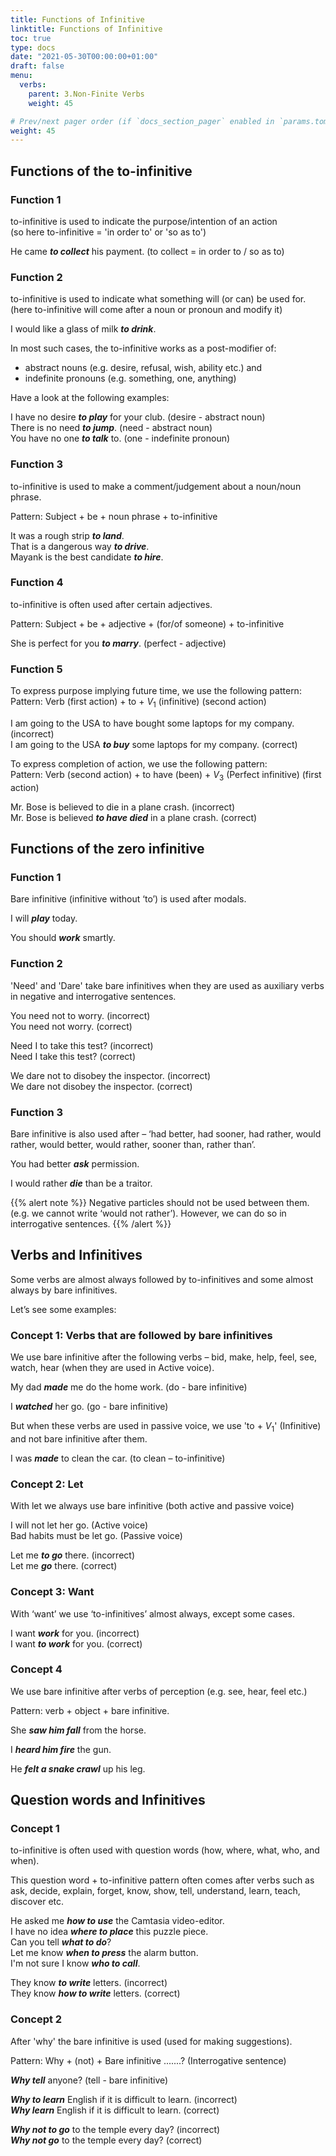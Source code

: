 ```yaml
---
title: Functions of Infinitive 
linktitle: Functions of Infinitive 
toc: true
type: docs
date: "2021-05-30T00:00:00+01:00"
draft: false
menu:
  verbs:
    parent: 3.Non-Finite Verbs
    weight: 45

# Prev/next pager order (if `docs_section_pager` enabled in `params.toml`)
weight: 45
---
```


## Functions of the to-infinitive

### Function 1

to-infinitive is used to indicate the purpose/intention of an action <br>
(so here to-infinitive = 'in order to' or 'so as to')

He came ***to collect*** his payment. (to collect = in order to / so as to)

### Function 2

to-infinitive is used to indicate what something will (or can) be used for. <br>
(here to-infinitive will come after a noun or pronoun and modify it)

I would like a glass of milk ***to drink***.

In most such cases, the to-infinitive works as a post-modifier of: 
* abstract nouns (e.g. desire, refusal, wish, ability etc.) and 
* indefinite pronouns (e.g. something, one, anything) 

Have a look at the following examples:

I have no desire ***to play*** for your club. (desire - abstract noun) <br>
There is no need ***to jump***. (need - abstract noun) <br>
You have no one ***to talk*** to. (one - indefinite pronoun)

### Function 3

to-infinitive is used to make a comment/judgement about a noun/noun phrase.

Pattern: Subject + be + noun phrase + to-infinitive

It was a rough strip ***to land***. <br>
That is a dangerous way ***to drive***. <br>
Mayank is the best candidate ***to hire***.

### Function 4

to-infinitive is often used after certain adjectives. 

Pattern: Subject + be + adjective + (for/of someone) + to-infinitive

She is perfect for you ***to marry***. (perfect - adjective)

<!-- Commented out for ebook sake -->
<!-- {{% alert note %}}
We us the preposition 'for/of' to show who these adjectives refer to.
{{% /alert %}}

We often use this pattern (it + be + adjective) to give our opinion on some topic or about some person. <br> 
It was good of you ***to help***. (good - adjective) <br>
It is important for Nicole ***to be*** patient. (important - adjective)

Sometimes, the to-infinitive provides the reason for the adjective, or clarify its meaning. Especially, the adjectives having the words ‘too/enough’ require infinitives to complete the meaning. <br>
It is good ***to be*** here. (good - adjective)	<br>
It is too hard ***to be*** a home maker. (too hard - adjective) <br>
Aanya is wealthy enough ***to spend*** Rs. 1000 on her haircut. (wealthy enough - adjective)

{{% alert note %}}
Basically, ***too*** and ***enough*** are adverbs placed before or after the adjectives or adverbs that they modify. 
{{% /alert %}} -->

### Function 5

To express purpose implying future time, we use the following pattern: <br>
Pattern: Verb (first action) + to + $V_1$ (infinitive) (second action) 

I am going to the USA to have bought some laptops for my company. (incorrect)<br>
I am going to the USA ***to buy*** some laptops for my company. (correct)

To express completion of action, we use the following pattern: <br>
Pattern: Verb (second action) + to have (been) + $V_3$ (Perfect infinitive) (first action)  

<!-- Some people reported to hear a very strange noise in the night. <br>
Some people reported ***to have heard*** a very strange noise in the night. (reported – second action; to have heard – first action) -->

Mr. Bose is believed to die in a plane crash. (incorrect)<br>
Mr. Bose is believed ***to have died*** in a plane crash. (correct)


## Functions of the zero infinitive

### Function 1

Bare infinitive (infinitive without ‘to’) is used after modals.

I will ***play*** today.

You should ***work*** smartly.

### Function 2

'Need' and 'Dare' take bare infinitives when they are used as auxiliary verbs in negative and interrogative sentences.

You need not to worry. (incorrect) <br>
You need not worry. (correct)

Need I to take this test? (incorrect) <br>
Need I take this test? (correct)

We dare not to disobey the inspector. (incorrect) <br>
We dare not disobey the inspector. (correct)

### Function 3

Bare infinitive is also used after – ‘had better, had sooner, had rather, would rather, would better, would rather, sooner than, rather than’.

You had better ***ask*** permission.

I would rather ***die*** than be a traitor.

{{% alert note %}}
Negative particles should not be used between them. (e.g. we cannot write ‘would not rather’). However,  we can do so in interrogative sentences.
{{% /alert %}}

<!-- Commented out for ebook sake -->
<!-- ### Function 4

Bare infinitive is also used in the following cases:

* With 'Why not' <br>
Why not ***play*** now? (play - bare infinitive)

* Bare infinitive is used after 'have + object‘ when it is used in the sense of expressing wish. <br>
I will have him ***speak*** the truth. (have him - 'have + object’) -->


## Verbs and Infinitives

Some verbs are almost always followed by to-infinitives and some almost always by bare infinitives.

Let’s see some examples: 

### Concept 1: Verbs that are followed by bare infinitives

We use bare infinitive after the following verbs – bid, make, help, feel, see, watch, hear (when they are used in Active voice). 

My dad ***made*** me do the home work. (do - bare infinitive)

I ***watched*** her go. (go - bare infinitive)

But when these verbs are used in passive voice, we use 'to + $V_1$' (Infinitive) and not bare infinitive after them.

I was ***made*** to clean the car. (to clean – to-infinitive)

### Concept 2: Let

With let we always use bare infinitive (both active and passive voice)

I will not let her go. (Active voice) <br>
Bad habits must be let go. (Passive voice)

Let me ***<span class="mak-text-color-incorrect">to go</span>*** there. (incorrect) <br>
Let me ***<span class="mak-text-color">go</span>*** there. (correct) 

### Concept 3: Want

With ‘want’ we use ‘to-infinitives’ almost always, except some cases.

I want ***<span class="mak-text-color-incorrect">work</span>*** for you. (incorrect) <br>
I want ***<span class="mak-text-color">to work</span>*** for you. (correct) 

### Concept 4

We use bare infinitive after verbs of perception (e.g. see, hear, feel etc.)

Pattern: verb + object + bare infinitive.

She ***saw him fall*** from the horse.

I ***heard him fire*** the gun.

He ***felt a snake crawl*** up his leg.

<!-- Commented out for ebook sake -->
<!-- ### Concept 5

Subject + do/does/did + everything / nothing + but + [$V_1$ / <s>to + V1</s>] <br>
Subject + any other verb + everything / nothing + but + [<s>V1</s> / to + $V_1$]

Meenakshi does nothing but ***<span class="mak-text-color-incorrect">to study</span>*** all the time. (incorrect) <br>
Meenakshi does nothing but ***<span class="mak-text-color">study</span>*** all the time. (correct; does - verb)

We want nothing but ***<span class="mak-text-color-incorrect">help</span>*** you become the Prime minister of India once again. (incorrect) <br>
We want nothing but ***<span class="mak-text-color">to help</span>*** you become the Prime minister of India once again. (correct; want - verb) -->


## Question words and Infinitives

### Concept 1

to-infinitive is often used with question words (how, where, what, who, and when). 

This question word + to-infinitive pattern often comes after verbs such as ask, decide, explain, forget, know, show, tell, understand, learn, teach, discover etc.

He asked me ***how to use*** the Camtasia video-editor. <br>
I have no idea ***where to place*** this puzzle piece. <br>
Can you tell ***what to do***? <br>
Let me know ***when to press*** the alarm button. <br>
I'm not sure I know ***who to call***.

They know ***<span class="mak-text-color-incorrect">to write</span>*** letters. (incorrect) <br>
They know ***<span class="mak-text-color">how to write</span>*** letters. (correct)

### Concept 2

After 'why' the bare infinitive is used (used for making suggestions).

Pattern: Why + (not) + Bare infinitive .......? (Interrogative sentence) 

***Why tell*** anyone? (tell - bare infinitive)

***<span class="mak-text-color-incorrect">Why to learn</span>*** English if it is difficult to learn. (incorrect) <br>
***<span class="mak-text-color">Why learn</span>*** English if it is difficult to learn. (correct)

***<span class="mak-text-color-incorrect">Why not to go</span>*** to the temple every day? (incorrect) <br>
***<span class="mak-text-color">Why not go</span>*** to the temple every day? (correct)


